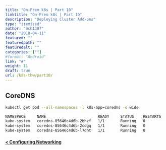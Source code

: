 ```yaml
---
title: "On-Prem k8s | Part 10"
linktitle: "On-Prem k8s | Part 10"
description: "Deploying Cluster Add-ons"
type: "itemized"
author: "mch1307"
date: "2018-04-11"
featured: ""
featuredpath: ""
featuredalt: ""
categories: [""]
#format: "Android"
link: "#"
weight: 11
draft: true
url: /k8s-thw/part10/
---
```


## CoreDNS

```bash
kubectl get pod --all-namespaces -l k8s-app=coredns -o wide
```

```bash
NAMESPACE     NAME                       READY     STATUS    RESTARTS   AGE       IP             NODE
kube-system   coredns-85646c4d6b-2bhzf   1/1       Running   0          9m        10.16.128.14   k8swrk1
kube-system   coredns-85646c4d6b-2cdgq   1/1       Running   0          3m        10.16.0.13     k8swrk2
kube-system   coredns-85646c4d6b-l7dnt   1/1       Running   0          26s       10.16.224.11   k8swrk3
```

#### [< Configuring Networking][9]

 [1]: /k8s-thw/part1
 [2]: /k8s-thw/part2
 [3]: /k8s-thw/part3
 [4]: /k8s-thw/part4
 [5]: /k8s-thw/part5
 [6]: /k8s-thw/part6
 [7]: /k8s-thw/part7
 [8]: /k8s-thw/part8
 [9]: /k8s-thw/part9
